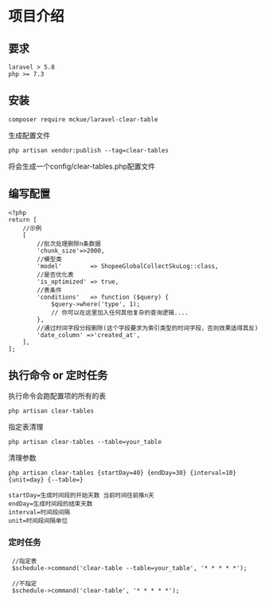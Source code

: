 # 项目介绍

## 要求
```
laravel > 5.8
php >= 7.3
```
## 安装

```
composer require mckue/laravel-clear-table
```

生成配置文件
```
php artisan vendor:publish --tag=clear-tables
```

将会生成一个config/clear-tables.php配置文件

## 编写配置
```
<?php
return [
    //示例
    [
		//批次处理删除n条数据
      	'chunk_size'=>2000,
		//模型类
    	'model'        => ShopeeGlobalCollectSkuLog::class,
		//是否优化表
    	'is_optimized' => true,
		//表条件
    	'conditions'   => function ($query) {
    		$query->where('type', 1);
    		// 你可以在这里加入任何其他复杂的查询逻辑....
    	},
		//通过时间字段分段删除(这个字段要求为索引类型的时间字段，否则效果适得其反)
    	'date_column' =>'created_at',
    ],
];
```

## 执行命令 or 定时任务

执行命令会跑配置项的所有的表
```
php artisan clear-tables
```

指定表清理
``` 
php artisan clear-tables --table=your_table
```

清理参数
``` 
php artisan clear-tables {startDay=40} {endDay=30} {interval=10} {unit=day} {--table=}

startDay=生成时间段的开始天数 当前时间往前推n天
endDay=生成时间段的结束天数
interval=时间段间隔
unit=时间段间隔单位
```

### 定时任务

```
 //指定表
 $schedule->command('clear-table --table=your_table', '* * * * *');

 //不指定
 $schedule->command('clear-table', '* * * * *');
```
